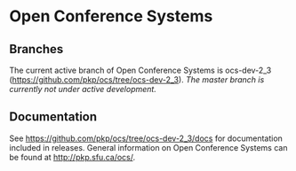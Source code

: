 # Open Conference Systems
## Branches
The current active branch of Open Conference Systems is ocs-dev-2_3 (https://github.com/pkp/ocs/tree/ocs-dev-2_3). *The master branch is currently not under active development.*
## Documentation
See https://github.com/pkp/ocs/tree/ocs-dev-2_3/docs for documentation included in releases. General information on Open Conference Systems can be found at <http://pkp.sfu.ca/ocs/>.
